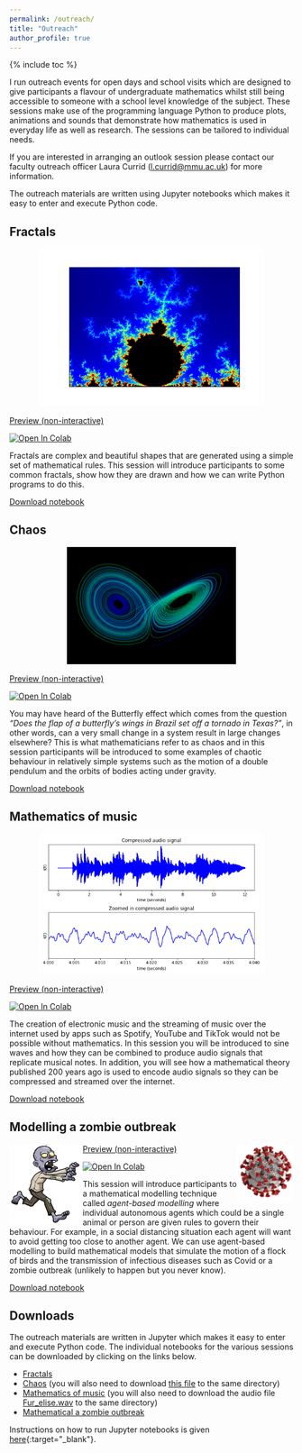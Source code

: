 ```yaml
---
permalink: /outreach/
title: "Outreach"
author_profile: true
---
```


{% include toc %}

I run outreach events for open days and school visits which are designed to give participants a flavour of undergraduate mathematics whilst still being accessible to someone with a school level knowledge of the subject. These sessions make use of the programming language Python to produce plots, animations and sounds that demonstrate how mathematics is used in everyday life as well as research. The sessions can be tailored to individual needs.

If you are interested in arranging an outlook session please contact our faculty outreach officer Laura Currid ([l.currid@mmu.ac.uk](mailto:l.currid@mmu.ac.uk)) for more information.

The outreach materials are written using Jupyter notebooks which makes it easy to enter and execute Python code. 

## Fractals

<p style="text-align: center"><img src="/images/mandelbrot.png" width="400" /></p>

<a href="/files/outreach/fractals.html" target="_blank">Preview (non-interactive)</a>

<a href="https://colab.research.google.com/github/jonshiach/Outreach/blob/main/fractals.ipynb" target="_blank"><img src="https://colab.research.google.com/assets/colab-badge.svg" alt="Open In Colab"/></a>

Fractals are complex and beautiful shapes that are generated using a simple set of mathematical rules. This session will introduce participants to some common fractals, show how they are drawn and how we can write Python programs to do this.

<a href="/files/outreach/fractals.ipynb" download>Download notebook</a>

## Chaos

<p style="text-align: center"><img src="/images/lorenz.png" width="300" /></p>

<a href="/files/outreach/chaos.html" target="_blank">Preview (non-interactive)</a>

<a href="https://colab.research.google.com/github/jonshiach/Outreach/blob/main/chaos.ipynb" target="_blank"><img src="https://colab.research.google.com/assets/colab-badge.svg" alt="Open In Colab"/></a>

You may have heard of the Butterfly effect which comes from the question *“Does the flap of a butterfly’s wings in Brazil set off a tornado in Texas?”*, in other words, can a very small change in a system result in large changes elsewhere? This is what mathematicians refer to as chaos and in this session participants will be introduced to some examples of chaotic behaviour in relatively simple systems such as the motion of a double pendulum and the orbits of bodies acting under gravity.  

<a href="/files/outreach/chaos.ipynb" download>Download notebook</a>

## Mathematics of music

<p style="text-align: center"><img src="/images/signal.png" width="400" /></p>

<a href="/files/outreach/music.html" target="_blank">Preview (non-interactive)</a>

<a href="https://colab.research.google.com/github/jonshiach/Outreach/blob/main/music.ipynb" target="_blank"><img src="https://colab.research.google.com/assets/colab-badge.svg" alt="Open In Colab"/></a>

The creation of electronic music and the streaming of music over the internet used by apps such as Spotify, YouTube and TikTok would not be possible without mathematics. In this session you will be introduced to sine waves and how they can be combined to produce audio signals that replicate musical notes. In addition, you will see how a mathematical theory published 200 years ago is used to encode audio signals so they can be compressed and streamed over the internet.

<a href="/files/outreach/music.ipynb" download>Download notebook</a>

## Modelling a zombie outbreak


<img src="/images/running zombie.png" width=130 align="left">
<img src="/images/covid.png" align=right width=100>

<a href="/files/outreach/zombie.html" target="_blank">Preview (non-interactive)</a>

<a href="https://colab.research.google.com/github/jonshiach/Outreach/blob/main/zombie.ipynb" target="_blank"><img src="https://colab.research.google.com/assets/colab-badge.svg" alt="Open In Colab"/></a>

This session will introduce participants to a mathematical modelling technique called *agent-based modelling* where individual autonomous agents which could be a single animal or person are given rules to govern their behaviour. For example, in a social distancing situation each agent will want to avoid getting too close to another agent. We can use agent-based modelling to build mathematical models that simulate the motion of a flock of birds and the transmission of infectious diseases such as Covid or a zombie outbreak (unlikely to happen but you never know).

<a href="/files/outreach/zombie.ipynb" download>Download notebook</a>

## Downloads

The outreach materials are written in Jupyter which makes it easy to enter and execute Python code. The individual notebooks for the various sessions can be downloaded by clicking on the links below.

- [Fractals](/files/outreach/fractals.ipynb)
- [Chaos](/files/outreach/chaos.ipynb) (you will also need to download [this file](/files/outreach/animations.py) to the same directory)
- [Mathematics of music](/files/outreach/music.ipynb) (you will also need to download the audio file <a href="/files/outreach/Fur_elise.wav" download>Fur_elise.wav</a> to the same directory)
- [Mathematical a zombie outbreak](/files/outreach/zombie.ipynb)

Instructions on how to run Jupyter notebooks is given [here](/jupyter-notebook){:target="_blank"}.
